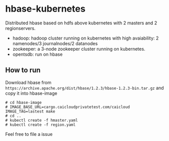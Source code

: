 # hbase-kubernetes

Distributed hbase based on hdfs above kubernetes with 2 masters and 2 regionservers.

- hadoop: hadoop cluster running on kubernetes with high avaiability: 2 namenodes/3 journalnodes/2 datanodes
- zookeeper: a 3-node zookeeper cluster running on kubernetes. 
- opentsdb: run on hbase

## How to run

Download hbase from `https://archive.apache.org/dist/hbase/1.2.3/hbase-1.2.3-bin.tar.gz` and copy it into hbase-image
```
# cd hbase-image
# IMAGE_BASE_URL=cargo.caicloudprivatetest.com/caicloud IMAGE_TAG=lastest make
# cd ..
# kubectl create -f hmaster.yaml
# kubectl create -f region.yaml
```

Feel free to file a issue
